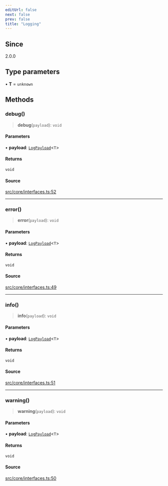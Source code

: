 ```yaml
---
editUrl: false
next: false
prev: false
title: "Logging"
---
```


## Since

2.0.0

## Type parameters

• **T** = `unknown`

## Methods

### debug()

> **debug**(`payload`): `void`

#### Parameters

• **payload**: [`LogPayload`](/v4/api/type-aliases/logpayload/)\<`T`\>

#### Returns

`void`

#### Source

[src/core/interfaces.ts:52](https://github.com/sern-handler/handler/blob/70c6236802295980123056f2e84579aa6f6e5dbd/src/core/interfaces.ts#L52)

***

### error()

> **error**(`payload`): `void`

#### Parameters

• **payload**: [`LogPayload`](/v4/api/type-aliases/logpayload/)\<`T`\>

#### Returns

`void`

#### Source

[src/core/interfaces.ts:49](https://github.com/sern-handler/handler/blob/70c6236802295980123056f2e84579aa6f6e5dbd/src/core/interfaces.ts#L49)

***

### info()

> **info**(`payload`): `void`

#### Parameters

• **payload**: [`LogPayload`](/v4/api/type-aliases/logpayload/)\<`T`\>

#### Returns

`void`

#### Source

[src/core/interfaces.ts:51](https://github.com/sern-handler/handler/blob/70c6236802295980123056f2e84579aa6f6e5dbd/src/core/interfaces.ts#L51)

***

### warning()

> **warning**(`payload`): `void`

#### Parameters

• **payload**: [`LogPayload`](/v4/api/type-aliases/logpayload/)\<`T`\>

#### Returns

`void`

#### Source

[src/core/interfaces.ts:50](https://github.com/sern-handler/handler/blob/70c6236802295980123056f2e84579aa6f6e5dbd/src/core/interfaces.ts#L50)
